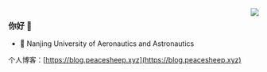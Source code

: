 
<img align="right" src="https://github-readme-stats.vercel.app/api?username=li1553770945&show_icons=true&icon_color=CE1D2D&text_color=718096&bg_color=ffffff&hide_title=true" />

### 你好 👋

- :school:	 Nanjing University of Aeronautics and Astronautics

个人博客：[https://blog.peacesheep.xyz](https://blog.peacesheep.xyz)

